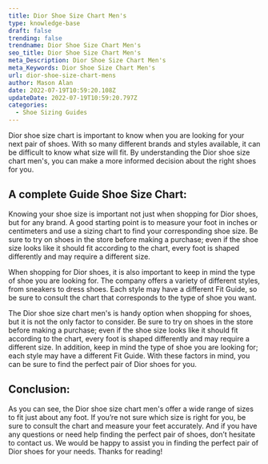 ```yaml
---
title: Dior Shoe Size Chart Men's
type: knowledge-base
draft: false
trending: false
trendname: Dior Shoe Size Chart Men's
seo_title: Dior Shoe Size Chart Men's
meta_Description: Dior Shoe Size Chart Men's
meta_Keywords: Dior Shoe Size Chart Men's
url: dior-shoe-size-chart-mens
author: Mason Alan
date: 2022-07-19T10:59:20.108Z
updateDate: 2022-07-19T10:59:20.797Z
categories:
  - Shoe Sizing Guides
---
```

Dior shoe size chart is important to know when you are looking for your next pair of shoes. With so many different brands and styles available, it can be difficult to know what size will fit. By understanding the Dior shoe size chart men's, you can make a more informed decision about the right shoes for you. 

## **A complete Guide Shoe Size Chart:**

Knowing your shoe size is important not just when shopping for Dior shoes, but for any brand. A good starting point is to measure your foot in inches or centimeters and use a sizing chart to find your corresponding shoe size. Be sure to try on shoes in the store before making a purchase; even if the shoe size looks like it should fit according to the chart, every foot is shaped differently and may require a different size.

When shopping for Dior shoes, it is also important to keep in mind the type of shoe you are looking for. The company offers a variety of different styles, from sneakers to dress shoes. Each style may have a different Fit Guide, so be sure to consult the chart that corresponds to the type of shoe you want.

The Dior shoe size chart men's is handy option when shopping for shoes, but it is not the only factor to consider. Be sure to try on shoes in the store before making a purchase; even if the shoe size looks like it should fit according to the chart, every foot is shaped differently and may require a different size. In addition, keep in mind the type of shoe you are looking for; each style may have a different Fit Guide. With these factors in mind, you can be sure to find the perfect pair of Dior shoes for you.

## **Conclusion:**

As you can see, the Dior shoe size chart men's offer a wide range of sizes to fit just about any foot. If you’re not sure which size is right for you, be sure to consult the chart and measure your feet accurately. And if you have any questions or need help finding the perfect pair of shoes, don’t hesitate to contact us. We would be happy to assist you in finding the perfect pair of Dior shoes for your needs. Thanks for reading!